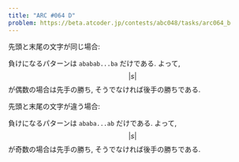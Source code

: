 ```yaml
---
title: "ARC #064 D"
problem: https://beta.atcoder.jp/contests/abc048/tasks/arc064_b
---
```

先頭と末尾の文字が同じ場合:

負けになるパターンは `ababab...ba` だけである. よって, $$ \vert s \vert $$ が偶数の場合は先手の勝ち, そうでなければ後手の勝ちである.

先頭と末尾の文字が違う場合:

負けになるパターンは `ababa...ab` だけである.  よって, $$ \vert s \vert $$ が奇数の場合は先手の勝ち, そうでなければ後手の勝ちである.
